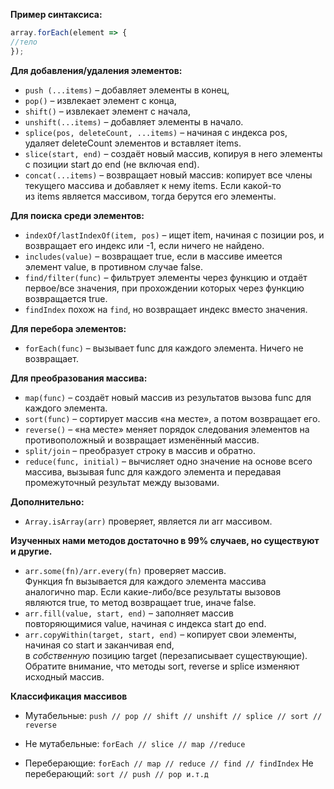 **Пример синтаксиса:**
```js
array.forEach(element => {
//тело
});
```

**Для добавления/удаления элементов:**
-   `push (...items)` – добавляет элементы в конец,
-   `pop()` – извлекает элемент с конца,
-   `shift()` – извлекает элемент с начала,
-   `unshift(...items)` – добавляет элементы в начало.
-   `splice(pos, deleteCount, ...items)` – начиная с индекса pos, удаляет deleteCount элементов и вставляет items.
-   `slice(start, end)` – создаёт новый массив, копируя в него элементы с позиции start до end (не включая end).
-   `concat(...items)` – возвращает новый массив: копирует все члены текущего массива и добавляет к нему items. Если какой-то из items является массивом, тогда берутся его элементы.

**Для поиска среди элементов:**
-   `indexOf/lastIndexOf(item, pos)` – ищет item, начиная с позиции pos, и возвращает его индекс или -1, если ничего не найдено.
-   `includes(value)` – возвращает true, если в массиве имеется элемент value, в противном случае false.
-  `find/filter(func)` – фильтрует элементы через функцию и отдаёт первое/все значения, при прохождении которых через функцию возвращается true.
-  `findIndex` похож на `find`, но возвращает индекс вместо значения.

**Для перебора элементов:**
-   `forEach(func)` – вызывает func для каждого элемента. Ничего не возвращает.

**Для преобразования массива:**
-   `map(func)` – создаёт новый массив из результатов вызова func для каждого элемента.
-   `sort(func)` – сортирует массив «на месте», а потом возвращает его.
-   `reverse()` – «на месте» меняет порядок следования элементов на противоположный и возвращает изменённый массив.
-   `split/join` – преобразует строку в массив и обратно.
-   `reduce(func, initial)` – вычисляет одно значение на основе всего массива, вызывая func для каждого элемента и передавая промежуточный результат между вызовами.

**Дополнительно:**
-   `Array.isArray(arr)` проверяет, является ли arr массивом.

**Изученных нами методов достаточно в 99% случаев, но существуют и другие.**
-   `arr.some(fn)/arr.every(fn)` проверяет массив.
Функция fn вызывается для каждого элемента массива аналогично map. Если какие-либо/все результаты вызовов являются true, то метод возвращает true, иначе false.
-   `arr.fill(value, start, end)` – заполняет массив повторяющимися value, начиная с индекса start до end.
-   `arr.copyWithin(target, start, end)` – копирует свои элементы, начиная со start и заканчивая end, в _собственную_ позицию target (перезаписывает существующие).
Обратите внимание, что методы sort, reverse и splice изменяют исходный массив.

**Классификация массивов**
- Мутабельные:  `push // pop // shift // unshift // splice // sort // reverse`
- Не мутабельные: `forEach // slice // map //reduce`

- Переберающие:  `forEach // map // reduce // find // findIndex`
Не переберающий:  `sort // push // pop и.т.д`